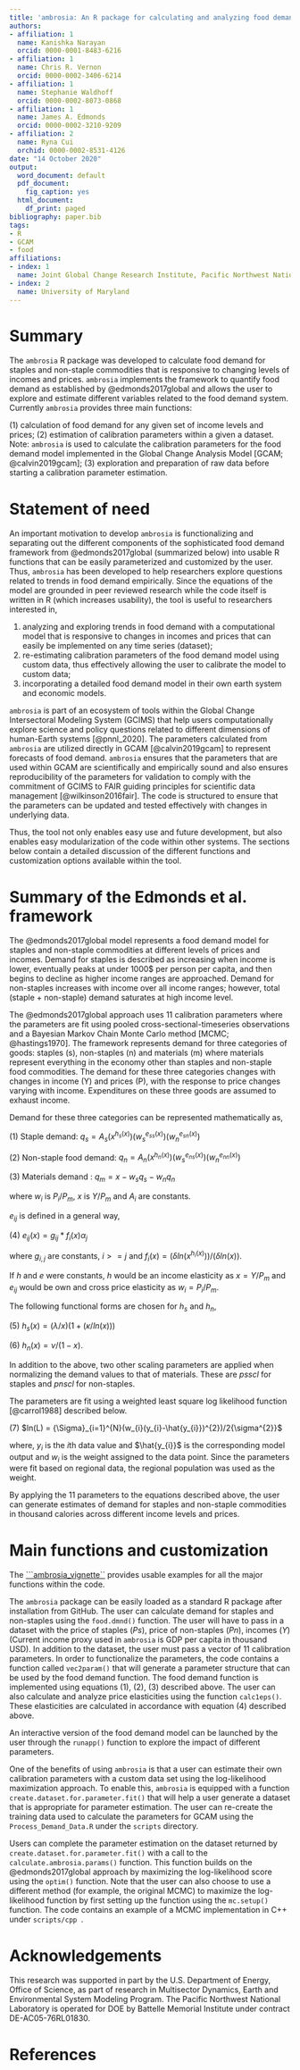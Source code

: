 ```yaml
---
title: 'ambrosia: An R package for calculating and analyzing food demand that is responsive to changing incomes and prices.'
authors:
- affiliation: 1
  name: Kanishka Narayan
  orcid: 0000-0001-8483-6216
- affiliation: 1
  name: Chris R. Vernon
  orcid: 0000-0002-3406-6214
- affiliation: 1
  name: Stephanie Waldhoff
  orcid: 0000-0002-8073-0868
- affiliation: 1
  name: James A. Edmonds
  orcid: 0000-0002-3210-9209
- affiliation: 2
  name: Ryna Cui
  orchid: 0000-0002-8531-4126
date: "14 October 2020"
output:
  word_document: default
  pdf_document:
    fig_caption: yes
  html_document:
    df_print: paged
bibliography: paper.bib
tags:
- R
- GCAM
- food
affiliations:
- index: 1
  name: Joint Global Change Research Institute, Pacific Northwest National Laboratory, College Park, MD, USA
- index: 2
  name: University of Maryland
---
```


# Summary
The `ambrosia` R package was developed to calculate food demand for staples and non-staple commodities that is responsive to changing levels of incomes and prices. `ambrosia` implements the framework to quantify food demand as established by @edmonds2017global and allows the user to explore and estimate different variables related to the food demand system. Currently `ambrosia` provides three main functions:

(1)	calculation of food demand for any given set of income levels and prices;
(2)	estimation of calibration parameters within a given a dataset.  Note:  `ambrosia` is used to calculate the calibration parameters for the food demand model implemented in the Global Change Analysis Model [GCAM; @calvin2019gcam];
(3)	exploration and preparation of raw data before starting a calibration parameter estimation.

# Statement of need
An important motivation to develop `ambrosia` is functionalizing and separating out the different components of the sophisticated food demand framework from @edmonds2017global (summarized below) into usable R functions that can be easily parameterized and customized by the user. Thus, `ambrosia` has been developed to help researchers explore questions related to trends in food demand empirically. Since the equations of the model are grounded in peer reviewed research while the code itself is written in R (which increases usability), the tool is useful to researchers interested in,

1)	analyzing and exploring trends in food demand with a computational model that is responsive to changes in incomes and prices that can easily be implemented on any time series (dataset);
2)  re-estimating calibration parameters of the food demand model using custom data, thus effectively allowing the user to calibrate the model to custom data;
3)	incorporating a detailed food demand model in their own earth system and economic models.

`ambrosia` is part of an ecosystem of tools within the Global Change Intersectoral Modeling System (GCIMS) that help users computationally explore science and policy questions related to different dimensions of human-Earth systems [@pnnl_2020]. The parameters calculated from `ambrosia` are utilized directly in GCAM [@calvin2019gcam] to represent forecasts of food demand. `ambrosia` ensures that the parameters that are used within GCAM are scientifically and empirically sound and also ensures reproducibility of the parameters for validation to comply with the commitment of GCIMS to FAIR guiding principles for scientific data management [@wilkinson2016fair]. The code is structured to ensure that the parameters can be updated and tested effectively with changes in underlying data.    

Thus, the tool not only enables easy use and future development, but also enables easy modularization of the code within other systems. The sections below contain a detailed discussion of the different functions and customization options available within the tool.

# Summary of the Edmonds et al. framework
The @edmonds2017global model represents a food demand model for staples and non-staple commodities at different levels of prices and incomes. Demand for staples is described as increasing when income is lower, eventually peaks at under 1000$ per person per capita,  and then begins to decline as higher income ranges are approached. Demand for non-staples increases with income over all income ranges; however, total (staple + non-staple) demand saturates at high income level.

The @edmonds2017global approach uses 11 calibration parameters where the parameters are fit using pooled cross-sectional-timeseries observations and a Bayesian Markov Chain Monte Carlo method [MCMC; @hastings1970]. The framework represents demand for three categories of goods: staples (s), non-staples (n) and materials (m) where materials represent everything in the economy other than staples and non-staple food commodities. The demand for these three categories changes with changes in income (Y) and prices (P), with the response to price changes varying with income. Expenditures on these three goods are assumed to exhaust income.  

Demand for these three categories can be represented mathematically as,

(1) Staple demand: $q_{s} = A_{s}(x^{h_{s}(x)})(w_{s}^{e_{ss}(x)})(w_{n}^{e_{sn}(x)})$

(2) Non-staple food demand: $q_{n} = A_{n}(x^{h_{n}(x)})(w_{s}^{e_{ns}(x)})(w_{n}^{e_{nn}(x)})$

(3) Materials demand : $q_{m} = x - w_{s}q_{s} - w_{n}q_{n}$

where $w_{i}$ is $P_{i}/P_{m}$, $x$ is $Y/P_{m}$ and $A_{i}$ are constants.

$e_{ij}$ is defined in a general way,

(4) $e_{ij}(x)=g_{ij}*f_{i}(x){\alpha}_{j}$

where $g_{i,j}$ are constants, $i >= j$ and $f_{i}(x) = ({\delta}ln(x^{h_{i}(x)}))/({\delta}ln(x))$.

If $h$ and $e$ were constants, $h$ would be an income elasticity as $x= Y/P_{m}$ and $e_{ij}$ would be own and cross price elasticity as $w_{i}= P_{i}/P_{m}$.

The following functional forms are chosen for $h_{s}$ and $h_{n}$,

(5) $h_{s}(x) = ({\lambda}/x)(1+({\kappa}/ln(x)))$

(6) $h_{n}(x) = {\nu}/(1-x)$.

In addition to the above, two other scaling parameters are applied when normalizing the demand values to that of materials. These are $psscl$ for staples and $pnscl$ for non-staples.

The parameters are fit using a weighted least square log likelihood function [@carrol1988] described below.

(7) $ln(L) = {\Sigma}_{i=1}^{N}(w_{i}(y_{i}-\hat{y_{i}})^{2})/2{\sigma^{2}}$

where, $y_{i}$ is the $i$th data value and $\hat{y_{i}}$ is the corresponding model output and $w_{i}$ is the weight assigned to the data point. Since the parameters were fit based on regional data, the regional population was used as the weight.

By applying the 11 parameters to the equations described above, the user can generate estimates of demand for staples and non-staple commodities in thousand calories  across different income levels and prices.     

# Main functions and customization

The [```ambrosia_vignette``](https://jgcri.github.io/ambrosia/articles/ambrosia_vignette.html) provides usable examples for all the major functions within the code. 

The `ambrosia` package can be easily loaded as a standard R package after installation from GitHub. The user can calculate demand for staples and non-staples using the  ```food.dmnd()``` function. The user will have to pass in a dataset with the price of staples ($Ps$), price of non-staples ($Pn$), incomes ($Y$) (Current income proxy used in `ambrosia` is GDP per capita in thousand USD). In addition to the dataset, the user must pass a vector of 11 calibration parameters. In order to functionalize the parameters, the code contains a function called ```vec2param()``` that will generate a parameter structure that can be used by the food demand function. The food demand function is implemented using equations (1), (2), (3) described above. The user can also calculate and analyze price elasticities using the function ```calc1eps()```. These elasticities are calculated in accordance with equation (4) described above.

An interactive version of the food demand model can be launched by the user through the ```runapp()``` function to explore the impact of different parameters.

One of the benefits of using ```ambrosia``` is that a user can estimate their own calibration parameters with a custom data set using the log-likelihood maximization approach. To enable this, ```ambrosia``` is equipped with a function ```create.dataset.for.parameter.fit()``` that will help a user generate a dataset that is appropriate for parameter estimation. The user can re-create the training data used to calculate the parameters for GCAM using the ```Process_Demand_Data.R``` under the ```scripts``` directory.

Users can complete the parameter estimation on the dataset returned by ```create.dataset.for.parameter.fit()``` with a call to the ```calculate.ambrosia.params()``` function. This function builds on the @edmonds2017global approach by maximizing the log-likelihood score using the ```optim()``` function. Note that the user can also choose to use a different method (for example, the original MCMC) to maximize the log-likelihood function by first setting up the function using the ```mc.setup()``` function. The code contains an example of a MCMC implementation in C++ under ```scripts/cpp ```.

# Acknowledgements

This research was supported in part by the U.S. Department of Energy, Office of Science, as part of research in Multisector Dynamics, Earth and Environmental System Modeling Program. The Pacific Northwest National Laboratory is operated for DOE by Battelle Memorial Institute under contract DE-AC05-76RL01830.

# References
